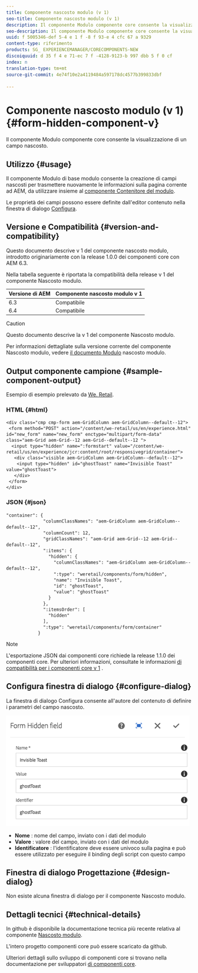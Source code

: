 ```yaml
---
title: Componente nascosto modulo (v 1)
seo-title: Componente nascosto modulo (v 1)
description: Il componente Modulo componente core consente la visualizzazione di un campo nascosto.
seo-description: Il componente Modulo componente core consente la visualizzazione di un campo nascosto.
uuid: f 5005346-def 5-4 e 1 f -8 f 93-e 4 cfc 67 a 9329
content-type: riferimento
products: SG_ EXPERIENCEMANAGER/CORECOMPONENTS-NEW
discoiquuid: d 35 f 4 e 71-ec 7 f -4128-9123-b 997 dbb 5 f 0 cf
index: n
translation-type: tm+mt
source-git-commit: 4e74f10e2a4119484a597178dc4577b399833dbf

---
```



# Componente nascosto modulo (v 1){#form-hidden-component-v}

Il componente Modulo componente core consente la visualizzazione di un campo nascosto.

## Utilizzo {#usage}

Il componente Modulo di base modulo consente la creazione di campi nascosti per trasmettere nuovamente le informazioni sulla pagina corrente ad AEM, da utilizzare insieme al [componente Contenitore del modulo](form-container.md).

Le proprietà dei campi possono essere definite dall&#39;editor contenuto nella finestra di dialogo [Configura](#configure-dialog).

## Versione e Compatibilità {#version-and-compatibility}

Questo documento descrive v 1 del componente nascosto modulo, introdotto originariamente con la release 1.0.0 dei componenti core con AEM 6.3.

Nella tabella seguente è riportata la compatibilità della release v 1 del componente Nascosto modulo.

| Versione di AEM | Componente nascosto modulo v 1 |
|--- |--- |
| 6.3 | Compatibile |
| 6.4 | Compatibile |

>[!CAUTION]
>
>Questo documento descrive la v 1 del componente Nascosto modulo.
>
>Per informazioni dettagliate sulla versione corrente del componente Nascosto modulo, vedere [il documento Modulo](form-hidden.md) nascosto modulo.

## Output componente campione {#sample-component-output}

Esempio di esempio prelevato da [We. Retail](https://helpx.adobe.com/experience-manager/6-4/sites/developing/using/we-retail.html).

### HTML {#html}

```
<div class="cmp cmp-form aem-GridColumn aem-GridColumn--default--12">
 <form method="POST" action="/content/we-retail/us/en/experience.html" id="new_form" name="new_form" enctype="multipart/form-data" class="aem-Grid aem-Grid--12 aem-Grid--default--12 ">
  <input type="hidden" name=":formstart" value="/content/we-retail/us/en/experience/jcr:content/root/responsivegrid/container">
   <div class="visible aem-GridColumn aem-GridColumn--default--12">
    <input type="hidden" id="ghostToast" name="Invisible Toast" value="ghostToast">
   </div>
 </form>
</div>
```

### JSON {#json}

```
"container": {
              "columnClassNames": "aem-GridColumn aem-GridColumn--default--12",
              "columnCount": 12,
              "gridClassNames": "aem-Grid aem-Grid--12 aem-Grid--default--12",
              ":items": {
                "hidden": {
                  "columnClassNames": "aem-GridColumn aem-GridColumn--default--12",
                  ":type": "weretail/components/form/hidden",
                  "name": "Invisible Toast",
                  "id": "ghostToast",
                  "value": "ghostToast"
                }
              },
              ":itemsOrder": [
                "hidden"
              ],
              ":type": "weretail/components/form/container"
            }
```

>[!NOTE]
>
>L&#39;esportazione JSON dai componenti core richiede la release 1.1.0 dei componenti core. Per ulteriori informazioni, consultate le informazioni [di compatibilità per i componenti core v 1](versions.md#release-history-and-compatibility) .

## Configura finestra di dialogo {#configure-dialog}

La finestra di dialogo Configura consente all&#39;autore del contenuto di definire i parametri del campo nascosto.

![](assets/chlimage_1-26.png)

* **Nome** : nome del campo, inviato con i dati del modulo
* **Valore** : valore del campo, inviato con i dati del modulo
* **Identificatore** : l&#39;identificatore deve essere univoco sulla pagina e può essere utilizzato per eseguire il binding degli script con questo campo

## Finestra di dialogo Progettazione {#design-dialog}

Non esiste alcuna finestra di dialogo per il componente Nascosto modulo.

## Dettagli tecnici {#technical-details}

In github è disponibile la documentazione tecnica più recente relativa al componente [Nascosto modulo](https://github.com/adobe/aem-core-wcm-components/tree/master/content/src/content/jcr_root/apps/core/wcm/components/form/hidden/v1/hidden).

L&#39;intero progetto componenti core può essere scaricato da github.

Ulteriori dettagli sullo sviluppo di componenti core si trovano nella documentazione per sviluppatori [di componenti core](developing.md).
